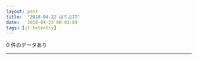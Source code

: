 ```yaml
---
layout: post
title:  "2018-04-22 はてぶIT"
date:   2018-04-22 00:02:09
tags: [it-hotentry]
---
```

0 件のデータあり

<hr>
